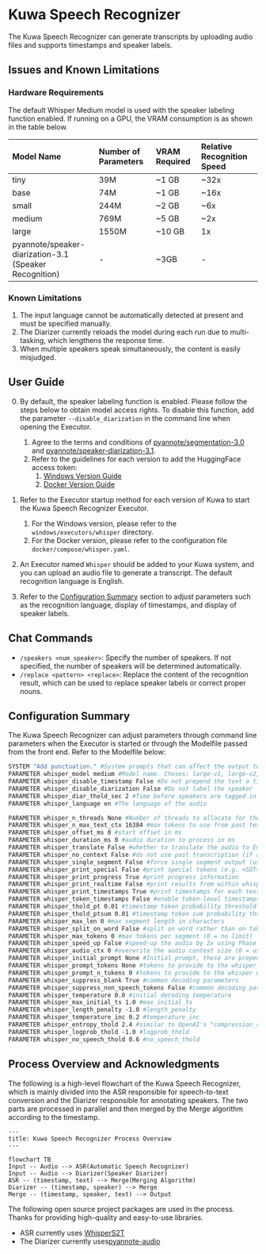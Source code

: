# Kuwa Speech Recognizer

The Kuwa Speech Recognizer can generate transcripts by uploading audio files and supports timestamps and speaker labels.

## Issues and Known Limitations
### Hardware Requirements
The default Whisper Medium model is used with the speaker labeling function enabled. If running on a GPU, the VRAM consumption is as shown in the table below.

| Model Name | Number of Parameters | VRAM Required | Relative Recognition Speed |
| :------ | :------ | :------ | :------ |
| tiny | 39M | ~1 GB | ~32x |
| base | 74M | ~1 GB | ~16x |
| small | 244M | ~2 GB | ~6x |
| medium | 769M | ~5 GB | ~2x |
| large | 1550M | ~10 GB | 1x |
| pyannote/speaker-diarization-3.1<br>(Speaker Recognition) | - | ~3GB | - |

### Known Limitations
1. The input language cannot be automatically detected at present and must be specified manually.
2. The Diarizer currently reloads the model during each run due to multi-tasking, which lengthens the response time.
3. When multiple speakers speak simultaneously, the content is easily misjudged.

## User Guide
0. By default, the speaker labeling function is enabled. Please follow the steps below to obtain model access rights. To disable this function, add the parameter `--disable_diarization` in the command line when opening the Executor.
    1. Agree to the terms and conditions of [pyannote/segmentation-3.0](https://huggingface.co/pyannote/segmentation-3.0) and [pyannote/speaker-diarization-3.1](https://hf.co/pyannote/speaker-diarization-3.1).
    2. Refer to the guidelines for each version to add the HuggingFace access token:
        1. [Windows Version Guide](https://kuwaai.org/blog/kuwa-os-v0.2.0-llama3-windows#method-1-applying-for-access-on-huggingface)
        2. [Docker Version Guide](https://kuwaai.org/blog/kuwa-os-v0.2.0-llama3-linux#method-1-applying-for-access-on-huggingface)
1. Refer to the Executor startup method for each version of Kuwa to start the Kuwa Speech Recognizer Executor.
    1. For the Windows version, please refer to the `windows/executors/whisper` directory.
    2. For the Docker version, please refer to the configuration file `docker/compose/whisper.yaml`.

2. An Executor named `Whisper` should be added to your Kuwa system, and you can upload an audio file to generate a transcript. The default recognition language is English.
3. Refer to the [Configuration Summary](#Configuration%20Summary) section to adjust parameters such as the recognition language, display of timestamps, and display of speaker labels.

## Chat Commands
- `/speakers <num_speaker>`: Specify the number of speakers. If not specified, the number of speakers will be determined automatically.
- `/replace <pattern> <replace>`: Replace the content of the recognition result, which can be used to replace speaker labels or correct proper nouns.

## Configuration Summary
The Kuwa Speech Recognizer can adjust parameters through command line parameters when the Executor is started or through the Modelfile passed from the front end. Refer to the Modelfile below:

```dockerfile
SYSTEM "Add punctuation." #System prompts that can affect the output text
PARAMETER whisper_model medium #Model name. Choses: large-v1, large-v2, large-v3, medium, base, small, tiny
PARAMETER whisper_disable_timestamp False #Do not prepend the text a timestamp
PARAMETER whisper_disable_diarization False #Do not label the speaker
PARAMETER whisper_diar_thold_sec 2 #Time before speakers are tagged in paragraphs that are longer than. (in seconds)
PARAMETER whisper_language en #The language of the audio

PARAMETER whisper_n_threads None #Number of threads to allocate for the inference. default to min(4, available hardware_concurrency)
PARAMETER whisper_n_max_text_ctx 16384 #max tokens to use from past text as prompt for the decoder
PARAMETER whisper_offset_ms 0 #start offset in ms
PARAMETER whisper_duration_ms 0 #audio duration to process in ms
PARAMETER whisper_translate False #whether to translate the audio to English
PARAMETER whisper_no_context False #do not use past transcription (if any) as initial prompt for the decoder
PARAMETER whisper_single_segment False #force single segment output (useful for streaming)
PARAMETER whisper_print_special False #print special tokens (e.g. <SOT>, <EOT>, <BEG>, etc.)
PARAMETER whisper_print_progress True #print progress information
PARAMETER whisper_print_realtime False #print results from within whisper.cpp (avoid it, use callback instead)
PARAMETER whisper_print_timestamps True #print timestamps for each text segment when printing realtime
PARAMETER whisper_token_timestamps False #enable token-level timestamps
PARAMETER whisper_thold_pt 0.01 #timestamp token probability threshold (~0.01)
PARAMETER whisper_thold_ptsum 0.01 #timestamp token sum probability threshold (~0.01)
PARAMETER whisper_max_len 0 #max segment length in characters
PARAMETER whisper_split_on_word False #split on word rather than on token (when used with max_len)
PARAMETER whisper_max_tokens 0 #max tokens per segment (0 = no limit)
PARAMETER whisper_speed_up False #speed-up the audio by 2x using Phase Vocoder
PARAMETER whisper_audio_ctx 0 #overwrite the audio context size (0 = use default)
PARAMETER whisper_initial_prompt None #Initial prompt, these are prepended to any existing text context from a previous call
PARAMETER whisper_prompt_tokens None #tokens to provide to the whisper decoder as initial prompt
PARAMETER whisper_prompt_n_tokens 0 #tokens to provide to the whisper decoder as initial prompt
PARAMETER whisper_suppress_blank True #common decoding parameters
PARAMETER whisper_suppress_non_speech_tokens False #common decoding parameters
PARAMETER whisper_temperature 0.0 #initial decoding temperature
PARAMETER whisper_max_initial_ts 1.0 #max_initial_ts
PARAMETER whisper_length_penalty -1.0 #length_penalty
PARAMETER whisper_temperature_inc 0.2 #temperature_inc
PARAMETER whisper_entropy_thold 2.4 #similar to OpenAI's "compression_ratio_threshold"
PARAMETER whisper_logprob_thold -1.0 #logprob_thold
PARAMETER whisper_no_speech_thold 0.6 #no_speech_thold
```

## Process Overview and Acknowledgments

The following is a high-level flowchart of the Kuwa Speech Recognizer, which is mainly divided into the ASR responsible for speech-to-text conversion and the Diarizer responsible for annotating speakers. The two parts are processed in parallel and then merged by the Merge algorithm according to the timestamp.

```mermaid
---
title: Kuwa Speech Recognizer Process Overview
---

flowchart TB
Input -- Audio --> ASR(Automatic Speech Recognizer)
Input -- Audio --> Diarizer(Speaker Diarizer)
ASR -- (timestamp, text) --> Merge(Merging Algorithm)
Diarizer -- (timestamp, speaker) --> Merge
Merge -- (timestamp, speaker, text) --> Output
```

The following open source project packages are used in the process. Thanks for providing high-quality and easy-to-use libraries.
- ASR currently uses [WhisperS2T](https://github.com/shashikg/WhisperS2T)
- The Diarizer currently uses[pyannote-audio](https://github.com/pyannote/pyannote-audio)